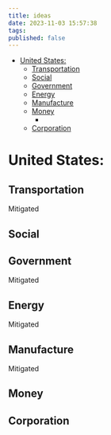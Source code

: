 ```yaml
---
title: ideas
date: 2023-11-03 15:57:38
tags:
published: false
---
```


- [United States:](#united-states)
  - [Transportation](#transportation)
  - [Social](#social)
  - [Government](#government)
  - [Energy](#energy)
  - [Manufacture](#manufacture)
  - [Money](#money)
    - [](#)
  - [Corporation](#corporation)


# United States:

## Transportation
Mitigated

## Social

## Government
Mitigated

## Energy
Mitigated 

## Manufacture
Mitigated

## Money

### 

## Corporation
